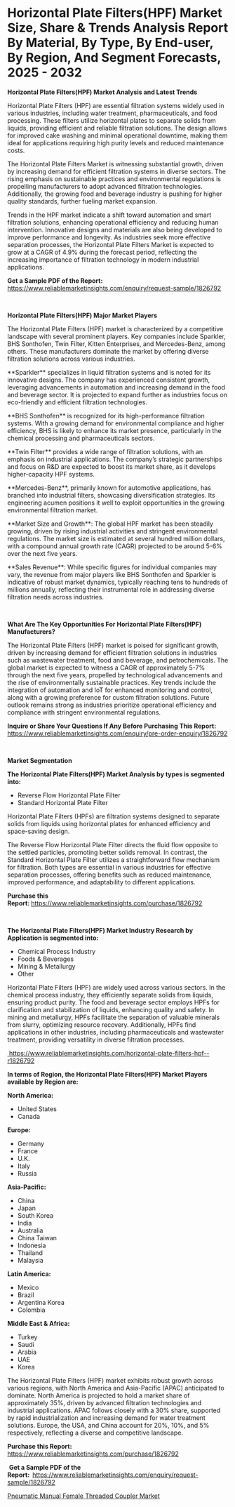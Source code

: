 <p><h1>Horizontal Plate Filters(HPF) Market Size, Share & Trends Analysis Report By Material, By Type, By End-user, By Region, And Segment Forecasts, 2025 - 2032</h1></p><p><strong>Horizontal Plate Filters(HPF) Market Analysis and Latest Trends</strong></p>
<p><p>Horizontal Plate Filters (HPF) are essential filtration systems widely used in various industries, including water treatment, pharmaceuticals, and food processing. These filters utilize horizontal plates to separate solids from liquids, providing efficient and reliable filtration solutions. The design allows for improved cake washing and minimal operational downtime, making them ideal for applications requiring high purity levels and reduced maintenance costs.</p><p>The Horizontal Plate Filters Market is witnessing substantial growth, driven by increasing demand for efficient filtration systems in diverse sectors. The rising emphasis on sustainable practices and environmental regulations is propelling manufacturers to adopt advanced filtration technologies. Additionally, the growing food and beverage industry is pushing for higher quality standards, further fueling market expansion.</p><p>Trends in the HPF market indicate a shift toward automation and smart filtration solutions, enhancing operational efficiency and reducing human intervention. Innovative designs and materials are also being developed to improve performance and longevity. As industries seek more effective separation processes, the Horizontal Plate Filters Market is expected to grow at a CAGR of 4.9% during the forecast period, reflecting the increasing importance of filtration technology in modern industrial applications.</p></p>
<p><strong>Get a Sample PDF of the Report:&nbsp;</strong> <a href="https://www.reliablemarketinsights.com/enquiry/request-sample/1826792?utm_campaign=3584&utm_medium=2&utm_source=Github&utm_content=ia&utm_term=12042025&utm_id=horizontal-plate-filtershpf">https://www.reliablemarketinsights.com/enquiry/request-sample/1826792</a></p>
<p>&nbsp;</p>
<p><strong>Horizontal Plate Filters(HPF) Major Market Players</strong></p>
<p><p>The Horizontal Plate Filters (HPF) market is characterized by a competitive landscape with several prominent players. Key companies include Sparkler, BHS Sonthofen, Twin Filter, Kitten Enterprises, and Mercedes-Benz, among others. These manufacturers dominate the market by offering diverse filtration solutions across various industries.</p><p>**Sparkler** specializes in liquid filtration systems and is noted for its innovative designs. The company has experienced consistent growth, leveraging advancements in automation and increasing demand in the food and beverage sector. It is projected to expand further as industries focus on eco-friendly and efficient filtration technologies.</p><p>**BHS Sonthofen** is recognized for its high-performance filtration systems. With a growing demand for environmental compliance and higher efficiency, BHS is likely to enhance its market presence, particularly in the chemical processing and pharmaceuticals sectors.</p><p>**Twin Filter** provides a wide range of filtration solutions, with an emphasis on industrial applications. The company’s strategic partnerships and focus on R&D are expected to boost its market share, as it develops higher-capacity HPF systems.</p><p>**Mercedes-Benz**, primarily known for automotive applications, has branched into industrial filters, showcasing diversification strategies. Its engineering acumen positions it well to exploit opportunities in the growing environmental filtration market.</p><p>**Market Size and Growth**: The global HPF market has been steadily growing, driven by rising industrial activities and stringent environmental regulations. The market size is estimated at several hundred million dollars, with a compound annual growth rate (CAGR) projected to be around 5-6% over the next five years.</p><p>**Sales Revenue**: While specific figures for individual companies may vary, the revenue from major players like BHS Sonthofen and Sparkler is indicative of robust market dynamics, typically reaching tens to hundreds of millions annually, reflecting their instrumental role in addressing diverse filtration needs across industries.</p></p>
<p>&nbsp;</p>
<p><strong>What Are The Key Opportunities For Horizontal Plate Filters(HPF) Manufacturers?</strong></p>
<p><p>The Horizontal Plate Filters (HPF) market is poised for significant growth, driven by increasing demand for efficient filtration solutions in industries such as wastewater treatment, food and beverage, and petrochemicals. The global market is expected to witness a CAGR of approximately 5-7% through the next five years, propelled by technological advancements and the rise of environmentally sustainable practices. Key trends include the integration of automation and IoT for enhanced monitoring and control, along with a growing preference for custom filtration solutions. Future outlook remains strong as industries prioritize operational efficiency and compliance with stringent environmental regulations.</p></p>
<p><strong>Inquire or Share Your Questions If Any Before Purchasing This Report:</strong> <a href="https://www.reliablemarketinsights.com/enquiry/pre-order-enquiry/1826792?utm_campaign=3584&utm_medium=2&utm_source=Github&utm_content=ia&utm_term=12042025&utm_id=horizontal-plate-filtershpf">https://www.reliablemarketinsights.com/enquiry/pre-order-enquiry/1826792</a></p>
<p>&nbsp;</p>
<p><strong>Market Segmentation</strong></p>
<p><strong>The Horizontal Plate Filters(HPF) Market Analysis by types is segmented into:</strong></p>
<p><ul><li>Reverse Flow Horizontal Plate Filter</li><li>Standard Horizontal Plate Filter</li></ul></p>
<p><p>Horizontal Plate Filters (HPFs) are filtration systems designed to separate solids from liquids using horizontal plates for enhanced efficiency and space-saving design. </p><p>The Reverse Flow Horizontal Plate Filter directs the fluid flow opposite to the settled particles, promoting better solids removal. In contrast, the Standard Horizontal Plate Filter utilizes a straightforward flow mechanism for filtration. Both types are essential in various industries for effective separation processes, offering benefits such as reduced maintenance, improved performance, and adaptability to different applications.</p></p>
<p><strong>Purchase this Report:&nbsp;</strong><a href="https://www.reliablemarketinsights.com/purchase/1826792?utm_campaign=3584&utm_medium=2&utm_source=Github&utm_content=ia&utm_term=12042025&utm_id=horizontal-plate-filtershpf">https://www.reliablemarketinsights.com/purchase/1826792</a></p>
<p>&nbsp;</p>
<p><strong>The Horizontal Plate Filters(HPF) Market Industry Research by Application is segmented into:</strong></p>
<p><ul><li>Chemical Process Industry</li><li>Foods & Beverages</li><li>Mining & Metallurgy</li><li>Other</li></ul></p>
<p><p>Horizontal Plate Filters (HPF) are widely used across various sectors. In the chemical process industry, they efficiently separate solids from liquids, ensuring product purity. The food and beverage sector employs HPFs for clarification and stabilization of liquids, enhancing quality and safety. In mining and metallurgy, HPFs facilitate the separation of valuable minerals from slurry, optimizing resource recovery. Additionally, HPFs find applications in other industries, including pharmaceuticals and wastewater treatment, providing versatility in diverse filtration processes.</p></p>
<p><a href="https://www.reliablemarketinsights.com/horizontal-plate-filters-hpf--r1826792?utm_campaign=3584&utm_medium=2&utm_source=Github&utm_content=ia&utm_term=12042025&utm_id=horizontal-plate-filtershpf">&nbsp;https://www.reliablemarketinsights.com/horizontal-plate-filters-hpf--r1826792</a></p>
<p><strong>In terms of Region, the Horizontal Plate Filters(HPF) Market Players available by Region are:</strong></p>
<p>
    <p> <strong> North America: </strong>
        <ul>
            <li>United States</li>
            <li>Canada</li>
        </ul>
        </p> 
    <p> <strong> Europe: </strong>
        <ul>
            <li>Germany</li>
            <li>France</li>
            <li>U.K.</li>
            <li>Italy</li>
            <li>Russia</li>
        </ul>
        </p> 
    <p> <strong> Asia-Pacific: </strong>
        <ul>
            <li>China</li>
            <li>Japan</li>
            <li>South Korea</li>
            <li>India</li>
            <li>Australia</li>
            <li>China Taiwan</li>
            <li>Indonesia</li>
            <li>Thailand</li>
            <li>Malaysia</li>
        </ul>
        </p> 
    <p> <strong> Latin America: </strong>
        <ul>
            <li>Mexico</li>
            <li>Brazil</li>
            <li>Argentina Korea</li>
            <li>Colombia</li>
        </ul>
        </p> 
    <p> <strong> Middle East & Africa: </strong>
        <ul>
            <li>Turkey</li>
            <li>Saudi</li>
            <li>Arabia</li>
            <li>UAE</li>
            <li>Korea</li>
        </ul>
    </p>
    </p>
<p><p>The Horizontal Plate Filters (HPF) market exhibits robust growth across various regions, with North America and Asia-Pacific (APAC) anticipated to dominate. North America is projected to hold a market share of approximately 35%, driven by advanced filtration technologies and industrial applications. APAC follows closely with a 30% share, supported by rapid industrialization and increasing demand for water treatment solutions. Europe, the USA, and China account for 20%, 10%, and 5% respectively, reflecting a diverse and competitive landscape.</p></p>
<p><strong>Purchase this Report: </strong><a href="https://www.reliablemarketinsights.com/purchase/1826792?utm_campaign=3584&utm_medium=2&utm_source=Github&utm_content=ia&utm_term=12042025&utm_id=horizontal-plate-filtershpf">https://www.reliablemarketinsights.com/purchase/1826792</a></p>
<p>&nbsp;<strong>Get a Sample PDF of the Report:&nbsp;&nbsp;</strong><a href="https://www.reliablemarketinsights.com/enquiry/request-sample/1826792?utm_campaign=3584&utm_medium=2&utm_source=Github&utm_content=ia&utm_term=12042025&utm_id=horizontal-plate-filtershpf">https://www.reliablemarketinsights.com/enquiry/request-sample/1826792</a></p>
<p><strong></strong></p>
<p><p><a href="https://github.com/tineamonaya/Market-Research-Report-List-1/blob/main/pneumatic-manual-female-threaded-coupler-market.md?utm_campaign=3584&utm_medium=2&utm_source=Github&utm_content=ia&utm_term=12042025&utm_id=horizontal-plate-filtershpf">Pneumatic Manual Female Threaded Coupler Market</a></p></p>